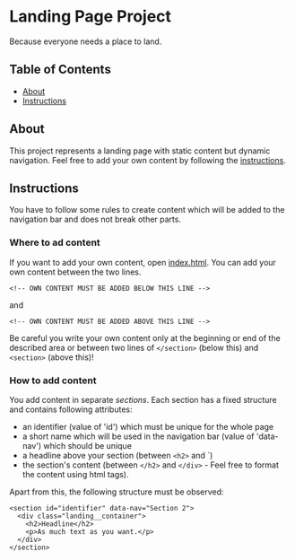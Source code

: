 # Landing Page Project
Because everyone needs a place to land.
## Table of Contents
* [About](#about)
* [Instructions](#instructions)

## About
This project represents a landing page with static content but dynamic navigation.
Feel free to add your own content by following the [instructions](#instructions).

## Instructions
You have to follow some rules to create content which will be added to the navigation bar and does not break other parts.

### Where to ad content
If you want to add your own content, open [index.html](index.html).
You can add your own content between the two lines.

`<!-- OWN CONTENT MUST BE ADDED BELOW THIS LINE -->`

and

`<!-- OWN CONTENT MUST BE ADDED ABOVE THIS LINE -->`

Be careful you write your own content only at the beginning or end of the described area or between two lines of `</section>` (below this) and `<section>` (above this)!

### How to add content
You add content in separate _sections_.
Each section has a fixed structure and contains following attributes:
* an identifier (value of 'id') which must be unique for the whole page
* a short name which will be used in the navigation bar 
  (value of 'data-nav') which should be unique
* a headline above your section 
  (between `<h2>` and `</h2>)
* the section's content 
  (between `</h2>` and `</div>` - Feel free to format the content using html tags).

Apart from this, the following structure must be observed: 
```
<section id="identifier" data-nav="Section 2">
  <div class="landing__container">
    <h2>Headline</h2>
    <p>As much text as you want.</p>
  </div>
</section>
```